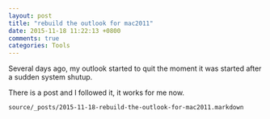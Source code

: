 ```yaml
---
layout: post
title: "rebuild the outlook for mac2011"
date: 2015-11-18 11:22:13 +0800
comments: true
categories: Tools
---
```

Several days ago, my outlook started to quit the moment it was started after a sudden system shutup.

There is a post and I followed it, it works for me now.

```html
source/_posts/2015-11-18-rebuild-the-outlook-for-mac2011.markdown
```